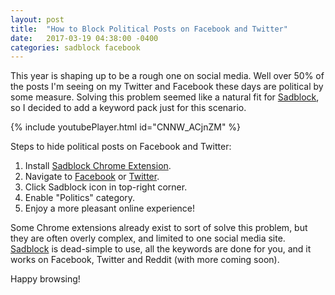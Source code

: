 ```yaml
---
layout: post
title:  "How to Block Political Posts on Facebook and Twitter"
date:   2017-03-19 04:38:00 -0400
categories: sadblock facebook
---
```


This year is shaping up to be a rough one on social media. Well over
50% of the posts I'm seeing on my Twitter and Facebook these days are
political by some measure. Solving this problem seemed like a natural
fit for [Sadblock][sadblock-link], so I decided to add a keyword pack
just for this scenario.

{% include youtubePlayer.html id="CNNW_ACjnZM" %}

Steps to hide political posts on Facebook and Twitter:
1. Install [Sadblock Chrome Extension][sadblock-ex-link].
2. Navigate to [Facebook][fb-url] or [Twitter][tw-url].
3. Click Sadblock icon in top-right corner.
4. Enable "Politics" category.
5. Enjoy a more pleasant online experience!

Some Chrome extensions already exist to sort of solve this problem,
but they are often overly complex, and limited to one social media
site. [Sadblock][sadblock-link] is dead-simple to use, all the
keywords are done for you, and it works on Facebook, Twitter and
Reddit (with more coming soon).

Happy browsing!

[sadblock-link]: http://sadblock.io/
[sadblock-ex-link]: https://chrome.google.com/webstore/detail/sadblock/kbdmhplhcegcagolegnemmnekhmmfkbk
[fb-url]: https://www.facebook.com/
[tw-url]: https://twitter.com/

